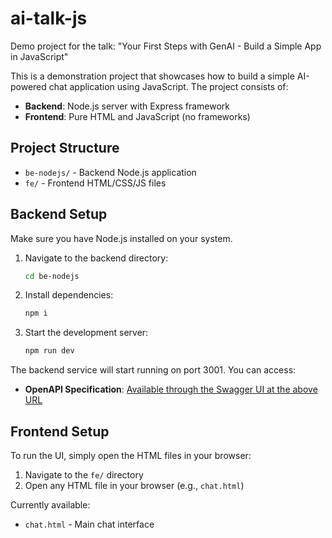 # ai-talk-js

Demo project for the talk: "Your First Steps with GenAI - Build a Simple App in JavaScript"

This is a demonstration project that showcases how to build a simple AI-powered chat application using JavaScript. The project consists of:

- **Backend**: Node.js server with Express framework
- **Frontend**: Pure HTML and JavaScript (no frameworks)

## Project Structure

- `be-nodejs/` - Backend Node.js application
- `fe/` - Frontend HTML/CSS/JS files

## Backend Setup

Make sure you have Node.js installed on your system.

1. Navigate to the backend directory:
   ```bash
   cd be-nodejs
   ```

2. Install dependencies:
   ```bash
   npm i
   ```

3. Start the development server:
   ```bash
   npm run dev
   ```

The backend service will start running on port 3001. You can access:

- **OpenAPI Specification**: [Available through the Swagger UI at the above URL](http://localhost:3001/api-docs/)

## Frontend Setup

To run the UI, simply open the HTML files in your browser:

1. Navigate to the `fe/` directory
2. Open any HTML file in your browser (e.g., `chat.html`)

Currently available:
- `chat.html` - Main chat interface
